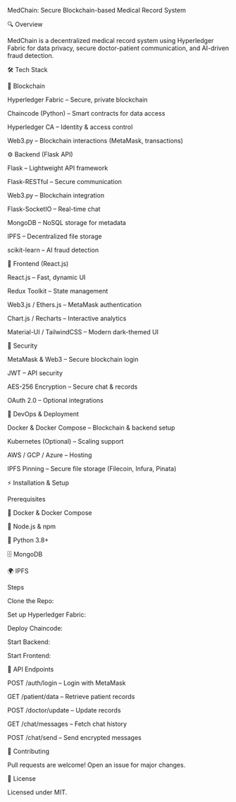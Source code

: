 MedChain: Secure Blockchain-based Medical Record System

🔍 Overview

MedChain is a decentralized medical record system using Hyperledger Fabric for data privacy, secure doctor-patient communication, and AI-driven fraud detection.

🛠 Tech Stack

🔗 Blockchain

Hyperledger Fabric – Secure, private blockchain

Chaincode (Python) – Smart contracts for data access

Hyperledger CA – Identity & access control

Web3.py – Blockchain interactions (MetaMask, transactions)

⚙ Backend (Flask API)

Flask – Lightweight API framework

Flask-RESTful – Secure communication

Web3.py – Blockchain integration

Flask-SocketIO – Real-time chat

MongoDB – NoSQL storage for metadata

IPFS – Decentralized file storage

scikit-learn – AI fraud detection

🎨 Frontend (React.js)

React.js – Fast, dynamic UI

Redux Toolkit – State management

Web3.js / Ethers.js – MetaMask authentication

Chart.js / Recharts – Interactive analytics

Material-UI / TailwindCSS – Modern dark-themed UI

🔐 Security

MetaMask & Web3 – Secure blockchain login

JWT – API security

AES-256 Encryption – Secure chat & records

OAuth 2.0 – Optional integrations

🚀 DevOps & Deployment

Docker & Docker Compose – Blockchain & backend setup

Kubernetes (Optional) – Scaling support

AWS / GCP / Azure – Hosting

IPFS Pinning – Secure file storage (Filecoin, Infura, Pinata)

⚡ Installation & Setup

Prerequisites

🐳 Docker & Docker Compose

🔧 Node.js & npm

🐍 Python 3.8+

🗄️ MongoDB

🌍 IPFS

Steps

Clone the Repo:

Set up Hyperledger Fabric:

Deploy Chaincode:

Start Backend:

Start Frontend:

🔗 API Endpoints

POST /auth/login – Login with MetaMask

GET /patient/data – Retrieve patient records

POST /doctor/update – Update records

GET /chat/messages – Fetch chat history

POST /chat/send – Send encrypted messages

🤝 Contributing

Pull requests are welcome! Open an issue for major changes.

📜 License

Licensed under MIT.

